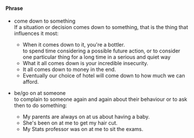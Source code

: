 #### Phrase
- come down to something<br/>
  If a situation or decision comes down to something, that is the thing that influences it most:
  - When it comes down to it, you're a bottler.<br/>
    to spend time considering a possible future action, or to consider one particular thing for a long time in a serious and quiet way
  - What it all comes down is your incredible insecurity.
  - It all comes down to money in the end.
  - Eventually our choice of hotel will come down to how much we can afford.


- be/go on at someone<br/>
  to complain to someone again and again about their behaviour or to ask then to do something:
  - My parents are always on at us about having a baby.
  - She's been on at me to get my hair cut.
  - My Stats professor was on at me to sit the exams.
